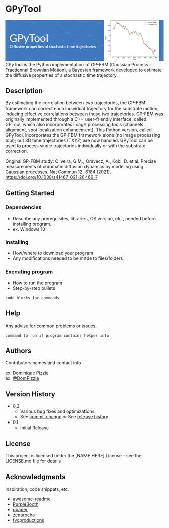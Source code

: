 # GPyTool
![Header](./Github_GPyTool_banner_v2.png)
GPyTool is the Python implementation of GP-FBM (Gaussian Process - Fractionnal Brownian Motion), a Bayesian framework developed to estimate the diffusive properties of a stochastic time trajectory.

## Description

By estimating the correlation between two trajectories, the GP-FBM framework can correct each individual trajectory for the substrate motion, inducing effective correlations between these two trajectories. GP-FBM was originally implemented through a C++ user-friendly interface, called GPTool, which also incorporates image processing tools (channels alignment, spot localization enhancement). This Python version, called GPyTool, incorporates the GP-FBM framework alone (no image processing tool); but 3D time trajectories (TXYZ) are now handled. GPyTool can be used to process single trajectories individually or with the substrate correction.

Original GP-FBM study: Oliveira, G.M., Oravecz, A., Kobi, D. et al. Precise measurements of chromatin diffusion dynamics by modeling using Gaussian processes. Nat Commun 12, 6184 (2021). https://doi.org/10.1038/s41467-021-26466-7

## Getting Started

### Dependencies

* Describe any prerequisites, libraries, OS version, etc., needed before installing program.
* ex. Windows 10

### Installing

* How/where to download your program
* Any modifications needed to be made to files/folders

### Executing program

* How to run the program
* Step-by-step bullets
```
code blocks for commands
```

## Help

Any advise for common problems or issues.
```
command to run if program contains helper info
```

## Authors

Contributors names and contact info

ex. Dominique Pizzie  
ex. [@DomPizzie](https://twitter.com/dompizzie)

## Version History

* 0.2
    * Various bug fixes and optimizations
    * See [commit change]() or See [release history]()
* 0.1
    * Initial Release

## License

This project is licensed under the [NAME HERE] License - see the LICENSE.md file for details

## Acknowledgments

Inspiration, code snippets, etc.
* [awesome-readme](https://github.com/matiassingers/awesome-readme)
* [PurpleBooth](https://gist.github.com/PurpleBooth/109311bb0361f32d87a2)
* [dbader](https://github.com/dbader/readme-template)
* [zenorocha](https://gist.github.com/zenorocha/4526327)
* [fvcproductions](https://gist.github.com/fvcproductions/1bfc2d4aecb01a834b46)

